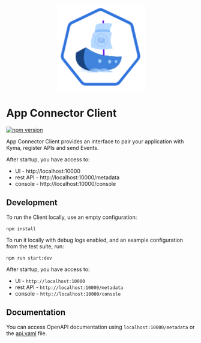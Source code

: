<p align="center">
 <img src="https://raw.githubusercontent.com/kyma-incubator/varkes/master/logos/logo_medium.png" width="235">
</p>

# App Connector Client
[![npm version](https://badge.fury.io/js/varkes-app-connector-client.svg)](https://badge.fury.io/js/varkes-app-connector-client)

App Connector Client provides an interface to pair your application with Kyma, register APIs and send Events.

After startup, you have access to:
- UI - http://localhost:10000
- rest API - http://localhost:10000/metadata
- console - http://localhost:10000/console

## Development

To run the Client locally, use an empty configuration:
```
npm install

```
To run it locally with debug logs enabled, and an example configuration from the test suite, run:

```
npm run start:dev

```

After startup, you have access to:
- UI - `http://localhost:10000`
- rest API - `http://localhost:10000/metadata`
- console - `http://localhost:10000/console`


## Documentation
You can access OpenAPI documentation using `localhost:10000/metadata` or the [api.yaml](server/resources/api.yaml) file.


